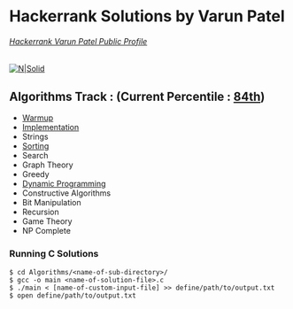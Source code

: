 # Hackerrank Solutions by Varun Patel
###### [Hackerrank Varun Patel Public Profile](https://www.hackerrank.com/varun4)
[![N|Solid](https://d3keuzeb2crhkn.cloudfront.net/hackerrank/assets/brand/wordmark_sm.svg)](https://www.hackerrank.com/varun4)

## Algorithms Track : (Current Percentile : [84th](https://www.hackerrank.com/varun4))

- [Warmup](https://github.com/rainmaker490/hackerrank/tree/master/Algorithms/Warmup)
- [Implementation](https://github.com/rainmaker490/hackerrank/tree/master/Algorithms/Implementation)
- Strings
- [Sorting](https://github.com/rainmaker490/hackerrank/tree/master/Algorithms/Sorting)
- Search
- Graph Theory
- Greedy
- [Dynamic Programming](https://github.com/rainmaker490/hackerrank/tree/master/Algorithms/Dynamic%20Programming)
- Constructive Algorithms
- Bit Manipulation
- Recursion
- Game Theory
- NP Complete

### Running C Solutions 
```
$ cd Algorithms/<name-of-sub-directory>/
$ gcc -o main <name-of-solution-file>.c
$ ./main < [name-of-custom-input-file] >> define/path/to/output.txt
$ open define/path/to/output.txt
```
